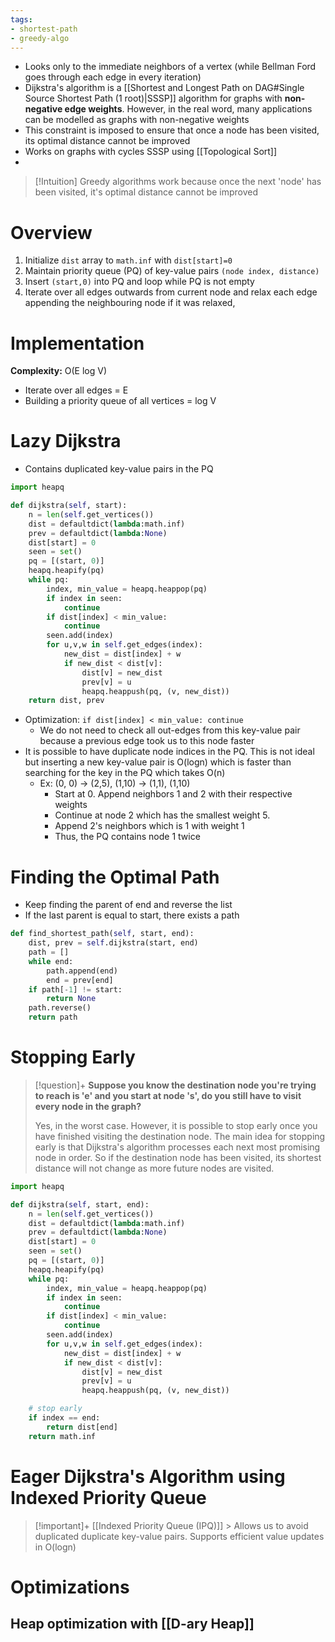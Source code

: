 ```yaml
---
tags:
- shortest-path
- greedy-algo
---
```

- Looks only to the immediate neighbors of a vertex (while Bellman Ford goes through each edge in every iteration)
- Dijkstra's algorithm is a [[Shortest and Longest Path on DAG#Single Source Shortest Path (1 root)|SSSP]] algorithm for graphs with **non-negative edge weights**. However, in the real word, many applications can be modelled as graphs with non-negative weights
- This constraint is imposed to ensure that once a node has been visited, its optimal distance cannot be improved
- Works on graphs with cycles SSSP using [[Topological Sort]]
- 

>[!Intuition]
>Greedy algorithms work because once the next 'node' has been visited, it's optimal distance cannot be improved

# Overview
1. Initialize `dist` array to `math.inf` with `dist[start]=0` 
2. Maintain priority queue (PQ) of key-value pairs `(node index, distance)`
3. Insert `(start,0)` into PQ and loop while PQ is not empty
4. Iterate over all edges outwards from current node and relax each edge appending the neighbouring node if it was relaxed,


# Implementation

**Complexity:** O(E log V)
- Iterate over all edges  = E
- Building a priority queue of all vertices = log V
# Lazy Dijkstra

- Contains duplicated key-value pairs in the PQ

```python
import heapq

def dijkstra(self, start):
	n = len(self.get_vertices())
	dist = defaultdict(lambda:math.inf)
	prev = defaultdict(lambda:None)
	dist[start] = 0
	seen = set()
	pq = [(start, 0)]
	heapq.heapify(pq)
	while pq:
		index, min_value = heapq.heappop(pq)
		if index in seen:
			continue
		if dist[index] < min_value:
			continue
		seen.add(index)
		for u,v,w in self.get_edges(index):
			new_dist = dist[index] + w
			if new_dist < dist[v]:
				dist[v] = new_dist
				prev[v] = u
				heapq.heappush(pq, (v, new_dist))
	return dist, prev

```

- Optimization: `if dist[index] < min_value: continue`
	- We do not need to check all out-edges from this key-value pair because a previous edge took us to this node faster
- It is possible to have duplicate node indices in the PQ. This is not ideal but inserting a new key-value pair is O(logn) which is faster than searching for the key in the PQ which takes O(n)
	- Ex: (0, 0) ->  (2,5), (1,10) -> (1,1), (1,10)
		- Start at 0. Append neighbors 1 and 2 with their respective weights
		- Continue at node 2 which has the smallest weight 5.
		- Append 2's neighbors which is 1 with weight 1
		- Thus, the PQ contains node 1 twice

# Finding the Optimal Path 
- Keep finding the parent of end and reverse the list 
- If the last parent is equal to start, there exists a path
```python
def find_shortest_path(self, start, end):
	dist, prev = self.dijkstra(start, end)
	path = []
	while end:
		path.append(end)
		end = prev[end]
	if path[-1] != start:
		return None
	path.reverse()
	return path
```

# Stopping Early

> [!question]+ 
> **Suppose you know the destination node you're trying to reach is 'e' and you start at node 's', do you still have to visit every node in the graph?**
> 
> Yes, in the worst case. However, it is possible to stop early once you have finished visiting the destination node. The main idea for stopping early is that Dijkstra's algorithm processes each next most promising node in order. So if the destination node has been visited, its shortest distance will not change as more future nodes are visited.

```python
import heapq

def dijkstra(self, start, end):
	n = len(self.get_vertices())
	dist = defaultdict(lambda:math.inf)
	prev = defaultdict(lambda:None)
	dist[start] = 0
	seen = set()
	pq = [(start, 0)]
	heapq.heapify(pq)
	while pq:
		index, min_value = heapq.heappop(pq)
		if index in seen:
			continue
		if dist[index] < min_value:
			continue
		seen.add(index)
		for u,v,w in self.get_edges(index):
			new_dist = dist[index] + w
			if new_dist < dist[v]:
				dist[v] = new_dist
				prev[v] = u
				heapq.heappush(pq, (v, new_dist))

	# stop early
	if index == end:
		return dist[end]
	return math.inf
```
# Eager Dijkstra's Algorithm using Indexed Priority Queue


> [!important]+ [[Indexed Priority Queue (IPQ)]]
	> Allows us to avoid duplicated duplicate key-value pairs. Supports efficient value updates in O(logn)



# Optimizations
## Heap optimization with [[D-ary Heap]]